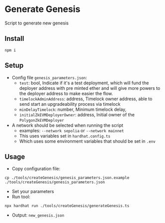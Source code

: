 # Generate Genesis
Script to generate new genesis

## Install
```
npm i
```

## Setup
- Config file `genesis_parameters.json`:
    -   `test`: bool, Indicate if it's a test deployment, which will fund the deployer address with pre minted ether and will give more powers to the deployer address to make easier the flow.
    -   `timelockAdminAddress`: address, Timelock owner address, able to send start an upgradeability process via timelock
    -   `minDelayTimelock`: number, Minimum timelock delay,
    -   `initialZkEVMDeployerOwner`: address, Initial owner of the `PolygonZkEVMDeployer`
- A network should be selected when running the script
  - examples: `--network sepolia` or `--network mainnet`
  - This uses variables set in `hardhat.config.ts`
  - Which uses some environment variables that should be set in `.env`

## Usage

- Copy configuration file:
```
cp ./tools/createGenesis/genesis_parameters.json.example ./tools/createGenesis/genesis_parameters.json
```
- Set your parameters
- Run tool:
```
npx hardhat run ./tools/createGenesis/generateGenesis.ts
```

- Output: `new_genesis.json`